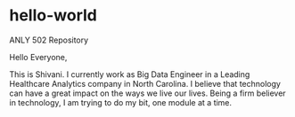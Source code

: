 # hello-world
ANLY 502 Repository

Hello Everyone,

This is Shivani. I currently work as Big Data Engineer in a Leading Healthcare Analytics company in North Carolina. I believe that technology can have a great impact on the ways we live our lives. Being a firm believer in technology, I am trying to do my bit, one module at a time.
